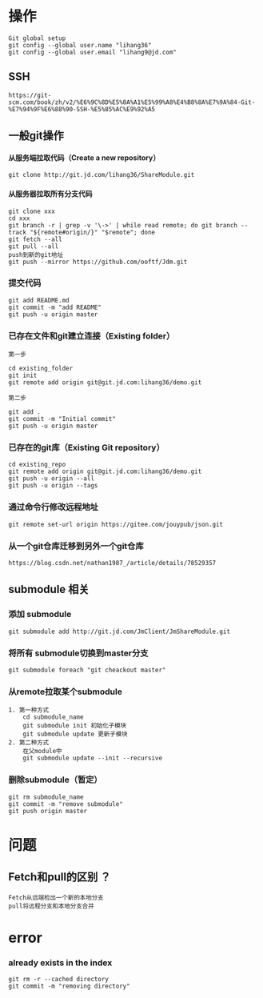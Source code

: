 # 操作
    Git global setup
    git config --global user.name "lihang36"
    git config --global user.email "lihang9@jd.com"
## SSH
    https://git-scm.com/book/zh/v2/%E6%9C%8D%E5%8A%A1%E5%99%A8%E4%B8%8A%E7%9A%84-Git-%E7%94%9F%E6%88%90-SSH-%E5%85%AC%E9%92%A5
## 一般git操作
#### 从服务端拉取代码（Create a new repository）
    git clone http://git.jd.com/lihang36/ShareModule.git
#### 从服务器拉取所有分支代码
    git clone xxx
    cd xxx
    git branch -r | grep -v '\->' | while read remote; do git branch --track "${remote#origin/}" "$remote"; done
    git fetch --all
    git pull --all
    push到新的git地址
    git push --mirror https://github.com/ooftf/Jdm.git
### 提交代码
    git add README.md
    git commit -m "add README"
    git push -u origin master

### 已存在文件和git建立连接（Existing folder）


    第一步

    cd existing_folder
    git init
    git remote add origin git@git.jd.com:lihang36/demo.git

    第二步

    git add .
    git commit -m "Initial commit"
    git push -u origin master
### 已存在的git库（Existing Git repository）
    cd existing_repo
    git remote add origin git@git.jd.com:lihang36/demo.git
    git push -u origin --all
    git push -u origin --tags
### 通过命令行修改远程地址
    git remote set-url origin https://gitee.com/jouypub/json.git
### 从一个git仓库迁移到另外一个git仓库
    https://blog.csdn.net/nathan1987_/article/details/78529357
## submodule 相关
### 添加 submodule
    git submodule add http://git.jd.com/JmClient/JmShareModule.git
### 将所有 submodule切换到master分支
    git submodule foreach "git cheackout master"
### 从remote拉取某个submodule
    1. 第一种方式
        cd submodule_name
        git submodule init 初始化子模块
        git submodule update 更新子模块
    2. 第二种方式
        在父module中
        git submodule update --init --recursive

### 删除submodule（暂定）
    git rm submodule_name
    git commit -m "remove submodule"
    git push origin master
# 问题
## Fetch和pull的区别 ？
    Fetch从远端检出一个新的本地分支
    pull将远程分支和本地分支合并
# error
### already exists in the index
    git rm -r --cached directory
    git commit -m "removing directory"


